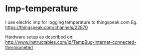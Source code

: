 # Imp-temperature
I use electric imp for logging temperature to thingspeak.com
Eg. https://thingspeak.com/channels/22870

Hardware setup as described on:
http://www.instructables.com/id/TempBug-internet-connected-thermometer/

